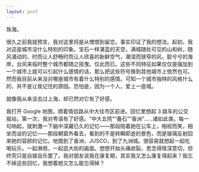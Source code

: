 ```yaml
---
layout: post
---
```


珠海。

很久之前我就预言，我对这里将是从憎恨到留恋。事实印证了我的想法。起初，我对这座城市没什么特别的印象。宝石一样湛蓝的天空，满城随处可见的山和树，随风涌动的、时而让人舒畅时而让人欣喜的新鲜空气，潮湿而狭窄的风，脏兮兮的海岸，台风来临时整个城市都随之摇曳。仅此而已。这些不同特征如果仅仅是强加到一个城市上就可以引起什么感情的话，那么把这些符号换到其他城市上依然也可。然而我目前从来没对哪座城市有着什么特别的感情。可知一个城市独特的风格什么的，并不是让我记住的原因。恐怕是，因为一个人，爱上一座城。

就像我从来没去过上海，却已然对它有了好感。

我打开 Google 地图，顺着情侣路从中大往市区前进。回忆里想起 3 路车的公交报站，第一次，我对粤语有了好感。“中大五院”“叠石”“香洲”……诸如此类。每一句响起，就刺激一下脑中深藏已久的记忆——那段陪着她在公车上，相视而笑，相坐而谈的记忆——那段朝窗外看去，看到的不是转瞬即逝的景色，而是玻璃反射回来她的容颜的记忆。地图到了香洲，JUSCO，到了九洲城。很容易就想起一起吃喝玩乐，一起淋雨，一起逛大街的画面。想想开始头痛欲裂，思念得情深意切，但终究只是自娱自乐罢了。我对朋友说我在康复期，其实我又怎么康复得起来？我忘不掉这些回忆，我想着她又怎么能忘得掉？
